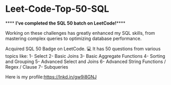 # Leet-Code-Top-50-SQL


**** **I’ve completed the SQL 50 batch on LeetCode!******

Working on these challenges has greatly enhanced my SQL skills, from mastering complex queries to optimizing database performance.

Acquired SQL 50 Badge on LeetCode. 💻 
It has 50 questions from various topics like:
1- Select
2- Basic Joins
3- Basic Aggregate Functions
4- Sorting and Grouping
5- Advanced Select and Joins
6- Advanced String Functions / Regex / Clause
7- Subqueries

Here is my profile:https://lnkd.in/gw9i8GNJ

